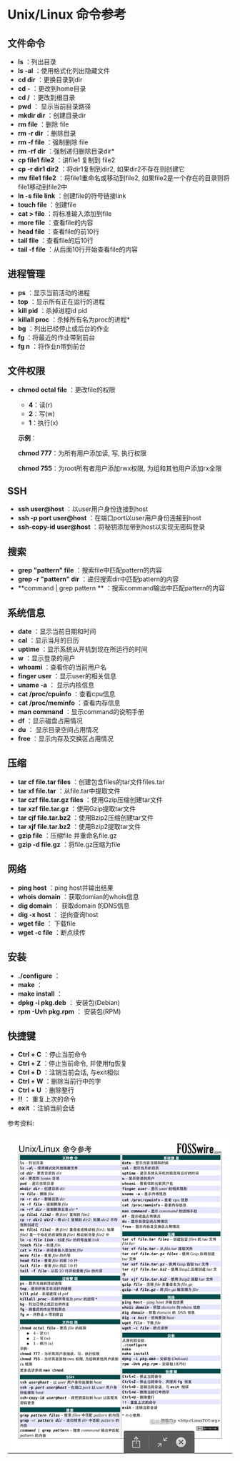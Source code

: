

# Unix/Linux 命令参考

##  文件命令

* **ls**  ：列出目录
* **ls -al** ：使用格式化列出隐藏文件
* **cd dir** ：更换目录到dir
* **cd -** ：更改到home目录 
* **cd /** ：更改到根目录 
* **pwd** ： 显示当前目录路径
* **mkdir dir** ：创建目录dir 
* **rm file** ：删除 file 
* **rm -r dir** ：删除目录 
* **rm -f file** ：强制删除 file 
* **rm -rf dir** ：强制递归删除目录dir* 
* **cp file1 file2** ：讲file1 复制到 file2 
* **cp -r dir1 dir2** ：将dir1复制到dir2, 如果dir2不存在则创建它 
* **mv file1 file2** ：将file1重命名或移动到file2, 如果file2是一个存在的目录则将file1移动到file2中 
* **ln -s file link** ：创建file的符号链接link 
* **touch file** ：创建file 
* **cat > file** ：将标准输入添加到file 
* **more file** ：查看file的内容 
* **head file** ：查看file的前10行 
* **tail file** ：查看file的后10行 
* **tail -f file** ：从后面10行开始查看file的内容 

## 进程管理

* **ps** ：显示当前活动的进程 
* **top** ：显示所有正在运行的进程 
* **kill pid** ：杀掉进程id  pid 
* **killall proc** ：杀掉所有名为proc的进程* 
* **bg** ：列出已经停止或后台的作业 
* **fg** ：将最近的作业带到前台 
* **fg n** ：将作业n带到前台 

## 文件权限

* **chmod octal file** ：更改file的权限

  * **4**：读(r)
  * **2**：写(w)
  * **1**：执行(x)

  **示例**：

  **chmod 777**：为所有用户添加读, 写, 执行权限

  **chmod 755**：为root所有者用户添加rwx权限, 为组和其他用户添加rx全限

## SSH

* **ssh user@host** ：以user用户身份连接到host 
* **ssh -p port user@host** ：在端口port以user用户身份连接到host 
* **ssh-copy-id user@host** ：将秘钥添加带到host以实现无密码登录

## 搜索

* **grep "pattern" file** ：搜索file中匹配pattern的内容 
* **grep -r "pattern" dir** ：递归搜索dir中匹配pattern的内容 
* **command | grep pattern ** ：搜索command输出中匹配pattern的内容 

## 系统信息

* **date** ：显示当前日期和时间 
* **cal** ：显示当月的日历 
* **uptime** ：显示系统从开机到现在所运行的时间 
* **w** ：显示登录的用户 
* **whoami** ：查看你的当前用户名 
* **finger user** ：显示user的相关信息 
* **uname -a** ： 显示内核信息
* **cat /proc/cpuinfo** ：查看cpu信息 
* **cat /proc/meminfo** ：查看内存信息 
* **man command** ：显示command的说明手册 
* **df** ：显示磁盘占用情况 
* **du** ： 显示目录空间占用情况
* **free** ：显示内存及交换区占用情况 

## 压缩

* **tar cf file.tar files** ：创建包含files的tar文件files.tar 
* **tar xf file.tar** ：从file.tar中提取文件 
* **tar czf file.tar.gz files** ：使用Gzip压缩创建tar文件 
* **tar  xzf file.tar.gz** ：使用Gzip提取tar文件 
* **tar cjf file.tar.bz2** ：使用Bzip2压缩创建tar文件 
* **tar  xjf file.tar.bz2** ：使用Bzip2提取tar文件 
* **gzip file** ：压缩file 并重命名file.gz
* **gzip -d file.gz** ：将file.gz压缩为file

## 网络

* **ping host** ：ping host并输出结果 
* **whois domain** ：获取domian的whois信息 
* **dig domain** ： 获取domain 的DNS信息
* **dig -x host** ： 逆向查询host
* **wget file** ： 下载file
* **wget -c file** ：断点续传 

## 安装

* **./configure** ： 
* **make** ： 
* **make install** ： 
* **dpkg -i pkg.deb** ： 安装包(Debian)
* **rpm -Uvh pkg.rpm** ： 安装包(RPM)

## 快捷键

* **Ctrl + C** ：停止当前命令 
* **Ctrl + Z** ：停止当前命令, 并使用fg恢复 
* **Ctrl + D** ：注销当前会话, 与exit相似 
* **Ctrl + W** ：删除当前行中的字 
* **Ctrl + U** ：删除整行 
* **!!** ： 重复上次的命令
* **exit** ：注销当前会话 

参考资料:

![](images\Linux常用命令.png)

